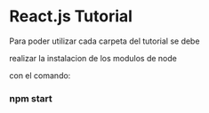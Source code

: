 # **React.js Tutorial**

Para poder utilizar cada carpeta del tutorial se debe

realizar la instalacion de los modulos de node

con el comando:

### npm start
